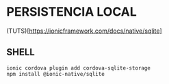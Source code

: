 # PERSISTENCIA LOCAL

(TUTS)[https://ionicframework.com/docs/native/sqlite]

## SHELL

```
ionic cordova plugin add cordova-sqlite-storage
npm install @ionic-native/sqlite
```


